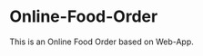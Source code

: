 # Online-Food-Order

This is an Online Food Order based on Web-App.
































































































































































































































